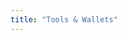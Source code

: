```yaml
---
title: "Tools & Wallets"
---
```


<!-- Tools -->
<column class="spacer-s bg-black-gradient">

<block>

<card-grid-v2 header="Tools & Wallets" title="Exchanges" collection="exchanges" :isPaginated="false"></card-grid-v2>

</block>

</column>








